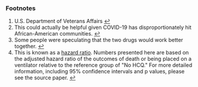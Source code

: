 ### Footnotes

<ol id="footnotes_list">
  <li id="fn:1">
    U.S. Department of Veterans Affairs <a class="fn-back" href="#fnr:1" title="Back">&larrhk;</a>
  </li>
  <li id="fn:2">
    This could actually be helpful given COVID-19 has disproportionately hit African-American communities. <a class="fn-back" href="#fnr:2" title="Back">&larrhk;</a>
  </li>
  <li id="fn:3">
    Some people were speculating that the two drugs would work better together. <a class="fn-back" href="#fnr:3" title="Back">&larrhk;</a>
  </li>
  <li id="fn:4">
    This is known as a <a href="https://en.wikipedia.org/wiki/Hazard_ratio">hazard ratio</a>. Numbers presented here are based on the adjusted hazard ratio of the outcomes of death or being placed on a ventilator relative to the reference group of "No HCQ." For more detailed information, including 95% confidence intervals and p values, please see the source paper. <a class="fn-back" href="#fnr:4" title="Back">&larrhk;</a>
  </li>
</ol>